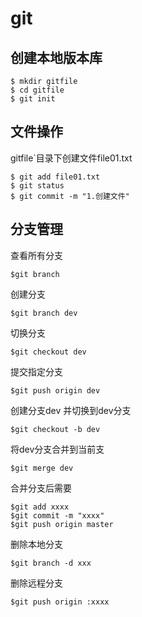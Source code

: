 # git

## 创建本地版本库

~~~shell
$ mkdir gitfile
$ cd gitfile
$ git init
~~~

## 文件操作

gitfile`目录下创建文件file01.txt

~~~shell
$ git add file01.txt
$ git status
$ git commit -m "1.创建文件"
~~~

## 分支管理

查看所有分支

~~~shell
$git branch
~~~

创建分支

~~~shell
$git branch dev
~~~

切换分支

~~~shell
$git checkout dev
~~~

提交指定分支

~~~shell
$git push origin dev
~~~

创建分支dev 并切换到dev分支

~~~shell
$git checkout -b dev
~~~

将dev分支合并到当前支

~~~shell
$git merge dev
~~~

合并分支后需要

~~~shell
$git add xxxx
$git commit -m "xxxx"
$git push origin master
~~~

删除本地分支

~~~shell
$git branch -d xxx
~~~

删除远程分支

~~~shell
$git push origin :xxxx
~~~

